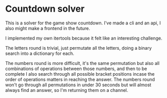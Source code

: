 # Countdown solver

This is a solver for the game show countdown. I've made a cli and an api, I also might make a frontend in the future.

I implemented my own itertools because it felt like an interesting challenge.

The letters round is trivial, just permutate all the letters, doing a binary search into a dictionary for each.

The numbers round is more difficult, it's the same permutation but also all combinations of operations between those 
numbers, and then to be complete I also search through all possible bracket positions incase the order of operations 
matters in reaching the answer. The numbers round won't go through all permutations in under 30 seconds but will almost 
always find an answer, so I'm returning them on a channel.